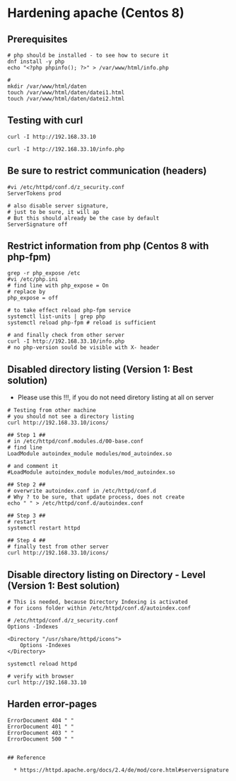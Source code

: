# Hardening apache (Centos 8) 

## Prerequisites 

```
# php should be installed - to see how to secure it
dnf install -y php 
echo "<?php phpinfo(); ?>" > /var/www/html/info.php 

# 
mkdir /var/www/html/daten 
touch /var/www/html/daten/datei1.html
touch /var/www/html/daten/datei2.html 

```

## Testing with curl 

```
curl -I http://192.168.33.10 

curl -I http://192.168.33.10/info.php 
```

## Be sure to restrict communication (headers) 

```
#vi /etc/httpd/conf.d/z_security.conf 
ServerTokens prod 

# also disable server signature,
# just to be sure, it will ap
# But this should already be the case by default 
ServerSignature off
```

## Restrict information from php (Centos 8 with php-fpm) 

```
grep -r php_expose /etc 
#vi /etc/php.ini
# find line with php_expose = On 
# replace by 
php_expose = off 

# to take effect reload php-fpm service 
systemctl list-units | grep php 
systemctl reload php-fpm # reload is sufficient 

# and finally check from other server 
curl -I http://192.168.33.10/info.php 
# no php-version sould be visible with X- header 
```

## Disabled directory listing (Version 1: Best solution) 

  * Please use this !!!, if you do not need diretory listing at all on server 

```
# Testing from other machine 
# you should not see a directory listing 
curl http://192.168.33.10/icons/ 

## Step 1 ## 
# in /etc/httpd/conf.modules.d/00-base.conf 
# find line 
LoadModule autoindex_module modules/mod_autoindex.so

# and comment it
#LoadModule autoindex_module modules/mod_autoindex.so

## Step 2 ## 
# overwrite autoindex.conf in /etc/httpd/conf.d 
# Why ? to be sure, that update process, does not create 
echo " " > /etc/httpd/conf.d/autoindex.conf 

## Step 3 ## 
# restart 
systemctl restart httpd 

## Step 4 ## 
# finally test from other server
curl http://192.168.33.10/icons/ 

```

## Disable directory listing on Directory - Level (Version 1: Best solution) 


```
# This is needed, because Directory Indexing is activated
# for icons folder within /etc/httpd/conf.d/autoindex.conf

# /etc/httpd/conf.d/z_security.conf 
Options -Indexes

<Directory "/usr/share/httpd/icons">
    Options -Indexes
</Directory>

systemctl reload httpd 

# verify with browser 
curl http://192.168.33.10 

```

## Harden error-pages 

```
ErrorDocument 404 " "
ErrorDocument 401 " "
ErrorDocument 403 " "
ErrorDocument 500 " "
```

```

## Reference 

  * https://httpd.apache.org/docs/2.4/de/mod/core.html#serversignature
